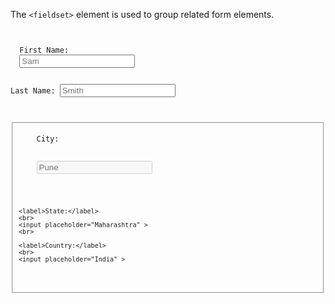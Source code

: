 The `<fieldset>` element is used
to group related form elements.

<codeblock language="html" type="lesson">
<code>
<form>
  <label>First Name:</label>
  <input placeholder="Sam" >

  <label>Last Name:</label>
  <input placeholder="Smith" >

  <fieldset disabled>
    <label>City:</label>
    <br>
    <input placeholder="Pune" >
    <br>

    <label>State:</label>
    <br>
    <input placeholder="Maharashtra" >
    <br>

    <label>Country:</label>
    <br>
    <input placeholder="India" >
  </fieldset>
</form>
</code>
</codeblock>

